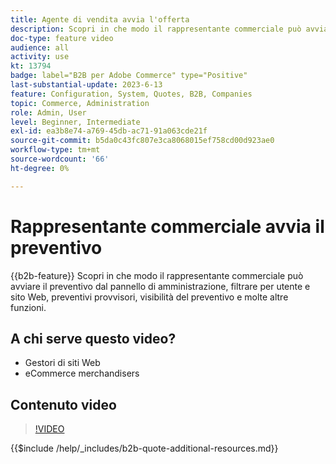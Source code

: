 ```yaml
---
title: Agente di vendita avvia l'offerta
description: Scopri in che modo il rappresentante commerciale può avviare il preventivo dall’amministratore Adobe Commerce
doc-type: feature video
audience: all
activity: use
kt: 13794
badge: label="B2B per Adobe Commerce" type="Positive"
last-substantial-update: 2023-6-13
feature: Configuration, System, Quotes, B2B, Companies
topic: Commerce, Administration
role: Admin, User
level: Beginner, Intermediate
exl-id: ea3b8e74-a769-45db-ac71-91a063cde21f
source-git-commit: b5da0c43fc807e3ca8068015ef758cd00d923ae0
workflow-type: tm+mt
source-wordcount: '66'
ht-degree: 0%

---
```


# Rappresentante commerciale avvia il preventivo

{{b2b-feature}}
Scopri in che modo il rappresentante commerciale può avviare il preventivo dal pannello di amministrazione, filtrare per utente e sito Web, preventivi provvisori, visibilità del preventivo e molte altre funzioni.

## A chi serve questo video?

- Gestori di siti Web
- eCommerce merchandisers

## Contenuto video

>[!VIDEO](https://video.tv.adobe.com/v/3420390?learn=on)

{{$include /help/_includes/b2b-quote-additional-resources.md}}

